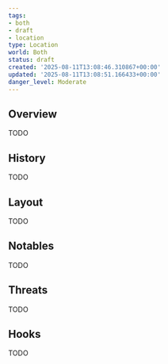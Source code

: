 ```yaml
---
tags:
- both
- draft
- location
type: Location
world: Both
status: draft
created: '2025-08-11T13:08:46.310867+00:00'
updated: '2025-08-11T13:08:51.166433+00:00'
danger_level: Moderate
---
```



## Overview

TODO
## History

TODO
## Layout

TODO
## Notables

TODO
## Threats

TODO
## Hooks

TODO

